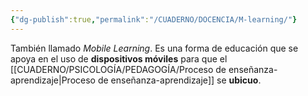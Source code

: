 ```yaml
---
{"dg-publish":true,"permalink":"/CUADERNO/DOCENCIA/M-learning/"}
---
```


También llamado *Mobile Learning*. Es una forma de educación que se apoya en el uso de **dispositivos móviles** para que el [[CUADERNO/PSICOLOGÍA/PEDAGOGÍA/Proceso de enseñanza-aprendizaje\|Proceso de enseñanza-aprendizaje]] se **ubicuo**.